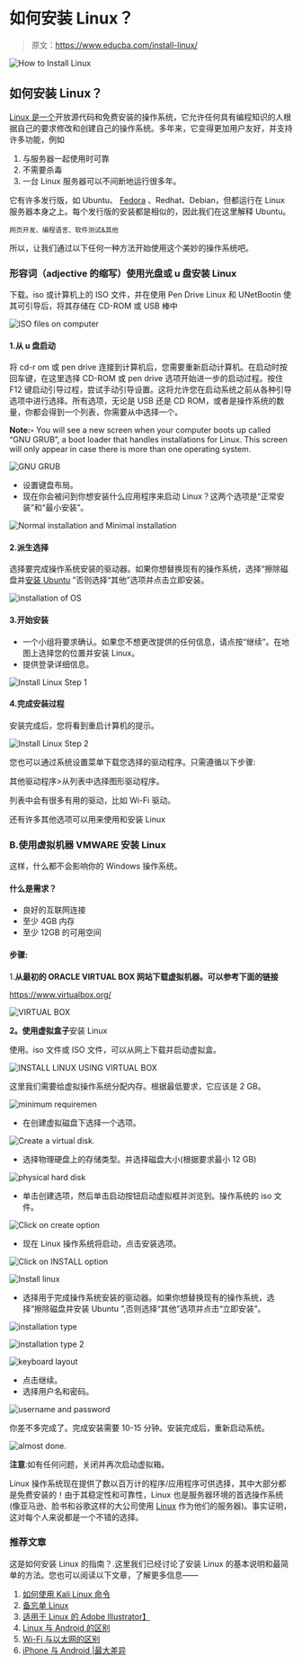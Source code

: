 # 如何安装 Linux？

> 原文：<https://www.educba.com/install-linux/>

![How to Install Linux](img/a06f3d033000f02b53ff8be72d7a2e99.png)



## 如何安装 Linux？

[Linux 是一个](https://www.educba.com/what-is-linux/)开放源代码和免费安装的操作系统，它允许任何具有编程知识的人根据自己的要求修改和创建自己的操作系统。多年来，它变得更加用户友好，并支持许多功能，例如

1.  与服务器一起使用时可靠
2.  不需要杀毒
3.  一台 Linux 服务器可以不间断地运行很多年。

它有许多发行版，如 Ubuntu、 [Fedora](https://www.educba.com/install-fedora/) 、Redhat、Debian，但都运行在 Linux 服务器本身之上。每个发行版的安装都是相似的，因此我们在这里解释 Ubuntu。

<small>网页开发、编程语言、软件测试&其他</small>

所以，让我们通过以下任何一种方法开始使用这个美妙的操作系统吧。

### 形容词（adjective 的缩写）使用光盘或 u 盘安装 Linux

下载。iso 或计算机上的 ISO 文件，并在使用 Pen Drive Linux 和 UNetBootin 使其可引导后，将其存储在 CD-ROM 或 USB 棒中

![ISO files on computer](img/d73d27d47eda8cfa7f6f8cb95167b523.png)



#### 1.从 u 盘启动

将 cd-r om 或 pen drive 连接到计算机后，您需要重新启动计算机。在启动时按回车键，在这里选择 CD-ROM 或 pen drive 选项开始进一步的启动过程。按住 F12 键启动引导过程，尝试手动引导设置。这将允许您在启动系统之前从各种引导选项中进行选择。所有选项，无论是 USB 还是 CD ROM，或者是操作系统的数量，你都会得到一个列表，你需要从中选择一个。

**Note:-**
You will see a new screen when your computer boots up called “GNU GRUB”, a boot loader that handles installations for Linux. This screen will only appear in case there is more than one operating system.

![GNU GRUB](img/832180e21a0e38fac5f0c4bc27941069.png)



*   设置键盘布局。
*   现在你会被问到你想安装什么应用程序来启动 Linux？这两个选项是“正常安装”和“最小安装”。

![Normal installation and Minimal installation](img/31442321c03a1a2424855214a3894b5d.png)



#### 2.派生选择

选择要完成操作系统安装的驱动器。如果你想替换现有的操作系统，选择“擦除磁盘并[安装 Ubuntu](https://www.educba.com/install-ubuntu/) ”否则选择“其他”选项并点击立即安装。

![installation of OS ](img/dff635cd27011d2308863de8c7f1cedb.png)



#### 3.开始安装

*   一个小组将要求确认。如果您不想更改提供的任何信息，请点按“继续”。在地图上选择您的位置并安装 Linux。
*   提供登录详细信息。

![Install Linux Step 1](img/f5bc3f035332b3d7960763a369b5890e.png)



#### 4.完成安装过程

安装完成后，您将看到重启计算机的提示。

![Install Linux Step 2](img/9dfa258b52577fc125651797ed7b068f.png)



您也可以通过系统设置菜单下载您选择的驱动程序。只需遵循以下步骤:

其他驱动程序>从列表中选择图形驱动程序。

列表中会有很多有用的驱动，比如 Wi-Fi 驱动。

还有许多其他选项可以用来使用和安装 Linux

### B.使用虚拟机器 VMWARE 安装 Linux

这样，什么都不会影响你的 Windows 操作系统。

#### 什么是需求？

*   良好的互联网连接
*   至少 4GB 内存
*   至少 12GB 的可用空间

#### 步骤:

1.**从最初的 ORACLE VIRTUAL BOX 网站下载虚拟机器。可以参考下面的链接**

https://www.virtualbox.org/

![VIRTUAL BOX](img/229acfb84917eb73a69e4ea583238f4a.png)



**2。使用虚拟盒子**安装 Linux

使用。iso 文件或 ISO 文件，可以从网上下载并启动虚拟盒。

![INSTALL LINUX USING VIRTUAL BOX](img/947dcdfc4236ab497de4d1343c66ffd8.png)



这里我们需要给虚拟操作系统分配内存。根据最低要求，它应该是 2 GB。

![minimum requiremen](img/ce484eba8a2247310ca9c37c9632457b.png)



*   在创建虚拟磁盘下选择一个选项。

![Create a virtual disk. ](img/ce12d7d801f41f6cb4e83e4f955be36e.png)



*   选择物理硬盘上的存储类型。并选择磁盘大小(根据要求最小 12 GB)

![physical hard disk](img/e24236d50ce5629c49a291cb1fbceeaa.png)



*   单击创建选项，然后单击启动按钮启动虚拟框并浏览到。操作系统的 iso 文件。

![Click on create option ](img/a7204f4765efb62fb248b4879e022106.png)



*   现在 Linux 操作系统将启动，点击安装选项。

![Click on INSTALL option](img/75288e211321caefb826572647530e63.png)



![Install linux](img/8b80f28824d726c68538843a9d57798f.png)



*   选择用于完成操作系统安装的驱动器。如果你想替换现有的操作系统，选择“擦除磁盘并安装 Ubuntu ”,否则选择“其他”选项并点击“立即安装”。

![installation type](img/5c6edf1042c54f81fb45af7752d63a56.png)



![installation type 2](img/efc215d79f0c4f7d86e677587d105b28.png)



![keyboard layout](img/9971341409e68f5e702a9f025c65c1cb.png)



*   点击继续。
*   选择用户名和密码。

![username and password](img/1e457bd9aebacce5c26b4a71e6954abf.png)



你差不多完成了。完成安装需要 10-15 分钟。安装完成后，重新启动系统。

![almost done.](img/f01faaa974a86daa9328691369392e7c.png)



**注意**:如有任何问题，关闭并再次启动虚拟箱。

Linux 操作系统现在提供了数以百万计的程序/应用程序可供选择，其中大部分都是免费安装的！由于其稳定性和可靠性，Linux 也是服务器环境的首选操作系统(像亚马逊、脸书和谷歌这样的大公司使用 [Linux](https://www.educba.com/linux-alternatives/) 作为他们的服务器)。事实证明，这对每个人来说都是一个不错的选择。

### 推荐文章

这是如何安装 Linux 的指南？.这里我们已经讨论了安装 Linux 的基本说明和最简单的方法。您也可以阅读以下文章，了解更多信息——

1.  [如何使用 Kali Linux 命令](https://www.educba.com/kali-linux-commands/)
2.  [备忘单 Linux](https://www.educba.com/cheat-sheet-linux/)
3.  [适用于 Linux 的 Adobe Illustrator】](https://www.educba.com/adobe-illustrator-for-windows-8/)
4.  [Linux 与 Android 的区别](https://www.educba.com/linux-vs-android/)
5.  [Wi-Fi 与以太网的区别](https://www.educba.com/wifi-vs-ethernet/)
6.  [iPhone 与 Android |最大差异](https://www.educba.com/iphone-vs-android/)





